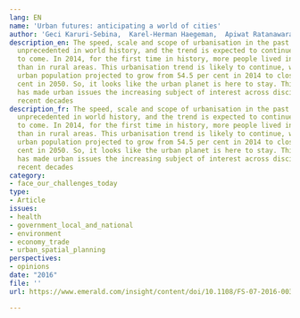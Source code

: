 ```yaml
---
lang: EN
name: 'Urban futures: anticipating a world of cities'
author: 'Geci Karuri-Sebina,  Karel-Herman Haegeman,  Apiwat Ratanawaraha '
description_en: The speed, scale and scope of urbanisation in the past decades are
  unprecedented in world history, and the trend is expected to continue for some decades
  to come. In 2014, for the first time in history, more people lived in urban areas
  than in rural areas. This urbanisation trend is likely to continue, with the world
  urban population projected to grow from 54.5 per cent in 2014 to close to 70 per
  cent in 2050. So, it looks like the urban planet is here to stay. This growing realisation
  has made urban issues the increasing subject of interest across disciplines over
  recent decades
description_fr: The speed, scale and scope of urbanisation in the past decades are
  unprecedented in world history, and the trend is expected to continue for some decades
  to come. In 2014, for the first time in history, more people lived in urban areas
  than in rural areas. This urbanisation trend is likely to continue, with the world
  urban population projected to grow from 54.5 per cent in 2014 to close to 70 per
  cent in 2050. So, it looks like the urban planet is here to stay. This growing realisation
  has made urban issues the increasing subject of interest across disciplines over
  recent decades
category:
- face_our_challenges_today
type:
- Article
issues:
- health
- government_local_and_national
- environment
- economy_trade
- urban_spatial_planning
perspectives:
- opinions
date: "2016"
file: ''
url: https://www.emerald.com/insight/content/doi/10.1108/FS-07-2016-0037/full/html

---
```

